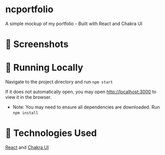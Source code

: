 # ncportfolio
A simple mockup of my portfolio - Built with React and Chakra UI

# :pushpin: Screenshots


# :pushpin: Running Locally

Navigate to the project directory and run `npm start`

If it does not automatically open, you may open [http://localhost:3000](http://localhost:3000) to view it in the browser.

* Note: You may need to ensure all dependencies are downloaded. Run `npm install`


# :pushpin: Technologies Used
[React](https://github.com/facebook/create-react-app) and [Chakra UI](https://chakra-ui.com/)

